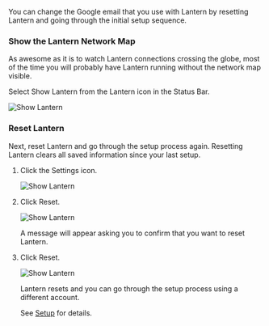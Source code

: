 You can change the Google email that you use with Lantern by resetting Lantern and going through the initial setup sequence.

### Show the Lantern Network Map

As awesome as it is to watch Lantern connections crossing the globe, most of the time you will probably have Lantern running without the network map visible.

Select Show Lantern from the Lantern icon in the Status Bar.

![Show Lantern](https://dl.dropboxusercontent.com/u/253631/Show_Lantern.png)

### Reset Lantern

Next, reset Lantern and go through the setup process again. Resetting Lantern clears all saved information since your last setup.

1. Click the Settings icon.

    ![Show Lantern](https://dl.dropboxusercontent.com/u/253631/Lantern_Settings_Icon.png)

1. Click Reset.

    ![Show Lantern](https://dl.dropboxusercontent.com/u/253631/Lantern_Reset_Button.png)

    A message will appear asking you to confirm that you want to reset Lantern.

1. Click Reset.

    ![Show Lantern](https://dl.dropboxusercontent.com/u/253631/Lantern_Confirm_Reset.png)

    Lantern resets and you can go through the setup process using a different account.

    See [Setup](https://github.com/getlantern/lantern/wiki/Setup) for details.
